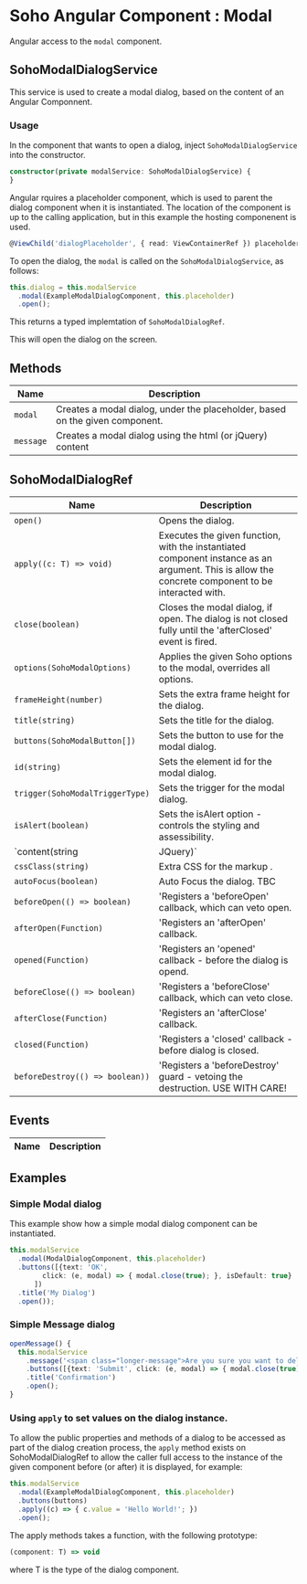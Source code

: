 # Soho Angular Component : Modal

Angular access to the `modal` component.

## SohoModalDialogService

This service is used to create a modal dialog, based on the content of
an Angular Componnent.

### Usage

In the component that wants to open a dialog, inject `SohoModalDialogService` 
into the constructor.

```typescript
constructor(private modalService: SohoModalDialogService) {
}
```   

Angular rquires a placeholder component, which is used to parent the 
dialog component when it is instantiated.  The location of the component 
is up to the calling application, but in this example the hosting componenent
is used.

```typescript
@ViewChild('dialogPlaceholder', { read: ViewContainerRef }) placeholder: ViewContainerRef;
```

To open the dialog, the `modal` is called on the `SohoModalDialogService`, as follows:

```typescript
this.dialog = this.modalService
  .modal(ExampleModalDialogComponent, this.placeholder)
  .open();
```

This returns a typed implemtation of `SohoModalDialogRef`.

This will open the dialog on the screen.

## Methods

| Name | Description |
| --- | --- |
| `modal` | Creates a modal dialog, under the placeholder, based on the given component. |
| `message` | Creates a modal dialog using the html (or jQuery) content |

## SohoModalDialogRef

| Name | Description |
| --- | --- |
| `open()` | Opens the dialog. |
| `apply((c: T) => void)` | Executes the given function, with the instantiated component instance as an argument.  This is allow the concrete component to be interacted with. |
| `close(boolean)` | Closes the modal dialog, if open.  The dialog is not closed fully until the 'afterClosed' event is fired. |
| `options(SohoModalOptions)` | Applies the given Soho options to the modal, overrides all options. |
| `frameHeight(number)` | Sets the extra frame height for the dialog. |
| `title(string)` | Sets the title for the dialog. |
| `buttons(SohoModalButton[])` | Sets the button to use for the modal dialog. |
| `id(string)` | Sets the element id for the modal dialog. | 
| `trigger(SohoModalTriggerType)` | Sets the trigger for the modal dialog. |
| `isAlert(boolean)` | Sets the isAlert option - controls the styling and assessibility. |
| `content(string | JQuery)` | Defines the content of the dialog, if not using an Angular component. |
| `cssClass(string)` | Extra CSS for the markup . |
| `autoFocus(boolean)` | Auto Focus the dialog. TBC |
| `beforeOpen(() => boolean)` | 'Registers a 'beforeOpen' callback, which can veto open. |
| `afterOpen(Function)` | 'Registers an 'afterOpen' callback. |
| `opened(Function)` | 'Registers an 'opened' callback - before the dialog is opend. |
| `beforeClose(() => boolean)` | 'Registers a 'beforeClose' callback, which can veto close. |
| `afterClose(Function)` | 'Registers an 'afterClose' callback. |
| `closed(Function)` | 'Registers a 'closed' callback - before dialog is closed. |
| `beforeDestroy(() => boolean))` | 'Registers a 'beforeDestroy' guard - vetoing the destruction. USE WITH CARE! |


## Events


| Name | Description |
| --- | --- |

## Examples

### Simple Modal dialog

This example show how a simple modal dialog component can be instantiated.

```typescript
this.modalService
  .modal(ModalDialogComponent, this.placeholder)
  .buttons([{text: 'OK', 
        click: (e, modal) => { modal.close(true); }, isDefault: true}
      ])
  .title('My Dialog')
  .open());
```

### Simple Message dialog

```typescript
openMessage() {
  this.modalService
    .message('<span class="longer-message">Are you sure you want to delete this page?</span>')
    .buttons([{text: 'Submit', click: (e, modal) => { modal.close(true); }, isDefault: true}])
    .title('Confirmation')
    .open();
}
```

### Using `apply` to set values on the dialog instance.

To allow the public properties and methods of a dialog to be accessed as
part of the dialog creation process, the `apply` method exists on SohoModalDialogRef to allow the caller full access to the instance of the given component before (or after) it is displayed, 
for example:

```typescript
this.modalService
  .modal(ExampleModalDialogComponent, this.placeholder)
  .buttons(buttons)
  .apply((c) => { c.value = 'Hello World!'; })
  .open();
  ```

The apply methods takes a function, with the following prototype:

```typescript
(component: T) => void
```

where T is the type of the dialog component.







